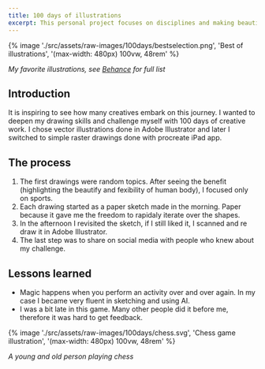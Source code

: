 ```yaml
---
title: 100 days of illustrations
excerpt: This personal project focuses on disciplines and making beautiful vector illustrations.
---
```


{% image './src/assets/raw-images/100days/bestselection.png', 'Best of illustrations', '(max-width: 480px) 100vw, 48rem' %}

<em>My favorite illustrations, see [Behance](https://www.behance.net/gallery/85507617/100-illustration-in-100-days) for full list</em>

## Introduction

It is inspiring to see how many creatives embark on this journey. I wanted to deepen my drawing skills and challenge myself with 100 days of creative work. I chose vector illustrations done in Adobe Illustrator and later I switched to simple raster drawings done with procreate iPad app.

## The process

1. The first drawings were random topics. After seeing the benefit (highlighting the beautify and fexibility of human body), I focused only on sports.
2. Each drawing started as a paper sketch made in the morning. Paper because it gave me the freedom to rapidaly iterate over the shapes.
3. In the afternoon I revisited the sketch, if I still liked it, I scanned and re draw it in Adobe Illustrator.
4. The last step was to share on social media with people who knew about my challenge.

## Lessons learned

- Magic happens when you perform an activity over and over again. In my case I became very fluent in sketching and using AI.
- I was a bit late in this game. Many other people did it before me, therefore it was hard to get feedback.

{% image './src/assets/raw-images/100days/chess.svg', 'Chess game illustration', '(max-width: 480px) 100vw, 48rem' %}

<em>A young and old person playing chess</em>
